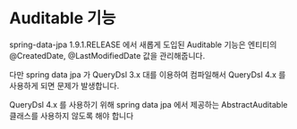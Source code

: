 # Auditable 기능
    
spring-data-jpa 1.9.1.RELEASE 에서 새롭게 도입된 Auditable 기능은 엔티티의 @CreatedDate, @LastModifiedDate 값을 관리해줍니다.

다만 spring data jpa 가 QueryDsl 3.x 대를 이용하여 컴파일해서 QueryDsl 4.x 를 사용하게 되면 문제가 발생합니다.

QueryDsl 4.x 를 사용하기 위해 spring data jpa 에서 제공하는 AbstractAuditable 클래스를 사용하지 않도록 해야 합니다